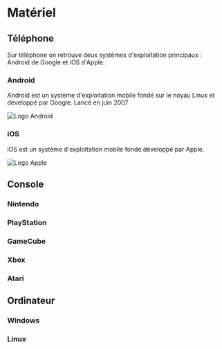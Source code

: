 # Matériel

## Téléphone
Sur téléphone on retrouve deux systèmes d'exploitation principaux : Android de Google et iOS d'Apple.

### Android
Android est un système d'exploitation mobile fondé sur le noyau Linux et développé par Google.
Lancé en juin 2007

![Logo Android](https://encrypted-tbn0.gstatic.com/images?q=tbn:ANd9GcQH7GYnHkPj_kwfCKYHYknvrLt0L3slfTuJJQ&usqp=CAU)

### iOS
iOS est un système d'exploitation mobile fondé développé par Apple.

![Logo Apple](https://download.logo.wine/logo/IOS/IOS-Logo.wine.png)

## Console
### Nintendo
### PlayStation
### GameCube
### Xbox
### Atari

## Ordinateur
### Windows
### Linux